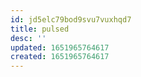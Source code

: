 ```yaml
---
id: jd5elc79bod9svu7vuxhqd7
title: pulsed
desc: ''
updated: 1651965764617
created: 1651965764617
---
```



